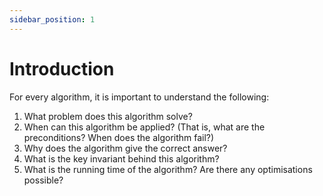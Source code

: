 ```yaml
---
sidebar_position: 1
---
```


# Introduction

For every algorithm, it is important to understand the following:

1. What problem does this algorithm solve?
2. When can this algorithm be applied? (That is, what are the preconditions? When does the algorithm fail?)
3. Why does the algorithm give the correct answer?
4. What is the key invariant behind this algorithm?
5. What is the running time of the algorithm? Are there any optimisations possible?
